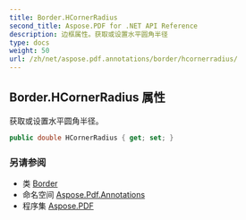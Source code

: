 ```yaml
---
title: Border.HCornerRadius
second_title: Aspose.PDF for .NET API Reference
description: 边框属性。获取或设置水平圆角半径
type: docs
weight: 50
url: /zh/net/aspose.pdf.annotations/border/hcornerradius/
---
```

## Border.HCornerRadius 属性

获取或设置水平圆角半径。

```csharp
public double HCornerRadius { get; set; }
```

### 另请参阅

* 类 [Border](../)
* 命名空间 [Aspose.Pdf.Annotations](../../../aspose.pdf.annotations/)
* 程序集 [Aspose.PDF](../../../)